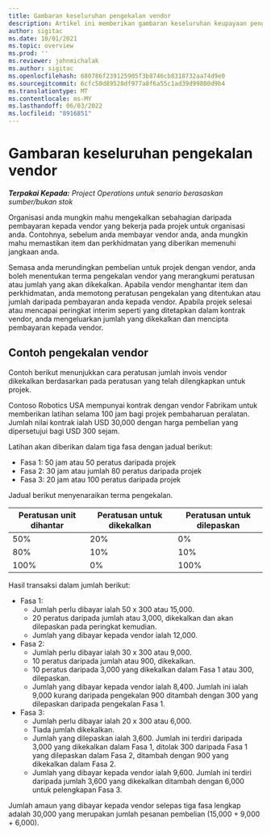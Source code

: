 ```yaml
---
title: Gambaran keseluruhan pengekalan vendor
description: Artikel ini memberikan gambaran keseluruhan keupayaan pengekalan vendor.
author: sigitac
ms.date: 10/01/2021
ms.topic: overview
ms.prod: ''
ms.reviewer: johnmichalak
ms.author: sigitac
ms.openlocfilehash: 680786f239125905f3b8746cb8318732aa74d9e0
ms.sourcegitcommit: 6cfc50d89528df977a8f6a55c1ad39d99800d9b4
ms.translationtype: MT
ms.contentlocale: ms-MY
ms.lasthandoff: 06/03/2022
ms.locfileid: "8916851"
---
```

# <a name="vendor-retention-overview"></a>Gambaran keseluruhan pengekalan vendor

_**Terpakai Kepada:** Project Operations untuk senario berasaskan sumber/bukan stok_

Organisasi anda mungkin mahu mengekalkan sebahagian daripada pembayaran kepada vendor yang bekerja pada projek untuk organisasi anda. Contohnya, sebelum anda membayar vendor anda, anda mungkin mahu memastikan item dan perkhidmatan yang diberikan memenuhi jangkaan anda.

Semasa anda merundingkan pembelian untuk projek dengan vendor, anda boleh menentukan terma pengekalan vendor yang merangkumi peratusan atau jumlah yang akan dikekalkan. Apabila vendor menghantar item dan perkhidmatan, anda memotong peratusan pengekalan yang ditentukan atau jumlah daripada pembayaran anda kepada vendor. Apabila projek selesai atau mencapai peringkat interim seperti yang ditetapkan dalam kontrak vendor, anda mengeluarkan jumlah yang dikekalkan dan mencipta pembayaran kepada vendor.

## <a name="vendor-retention-example"></a>Contoh pengekalan vendor

Contoh berikut menunjukkan cara peratusan jumlah invois vendor dikekalkan berdasarkan pada peratusan yang telah dilengkapkan untuk projek.

Contoso Robotics USA mempunyai kontrak dengan vendor Fabrikam untuk memberikan latihan selama 100 jam bagi projek pembaharuan peralatan. Jumlah nilai kontrak ialah USD 30,000 dengan harga pembelian yang dipersetujui bagi USD 300 sejam.

Latihan akan diberikan dalam tiga fasa dengan jadual berikut:

- Fasa 1: 50 jam atau 50 peratus daripada projek
- Fasa 2: 30 jam atau jumlah 80 peratus daripada projek
- Fasa 3: 20 jam atau 100 peratus daripada projek

Jadual berikut menyenaraikan terma pengekalan.

| **Peratusan unit dihantar** | **Peratusan untuk dikekalkan** | **Peratusan untuk dilepaskan** |
| --- | --- | --- |
| 50% | 20% | 0% |
| 80% | 10% | 10% |
| 100% | 0% | 100% |

Hasil transaksi dalam jumlah berikut:

- Fasa 1:
  - Jumlah perlu dibayar ialah 50 x 300 atau 15,000.
  - 20 peratus daripada jumlah atau 3,000, dikekalkan dan akan dilepaskan pada peringkat kemudian.
  - Jumlah yang dibayar kepada vendor ialah 12,000.
- Fasa 2:
  - Jumlah perlu dibayar ialah 30 x 300 atau 9,000.
  - 10 peratus daripada jumlah atau 900, dikekalkan.
  - 10 peratus daripada 3,000 yang dikekalkan dalam Fasa 1 atau 300, dilepaskan.
  - Jumlah yang dibayar kepada vendor ialah 8,400. Jumlah ini ialah 9,000 kurang daripada pengekalan 900 ditambah dengan 300 yang dilepaskan daripada pengekalan Fasa 1.
- Fasa 3:
  - Jumlah perlu dibayar ialah 20 x 300 atau 6,000.
  - Tiada jumlah dikekalkan.
  - Jumlah yang dilepaskan ialah 3,600. Jumlah ini terdiri daripada 3,000 yang dikekalkan dalam Fasa 1, ditolak 300 daripada Fasa 1 yang dilepaskan dalam Fasa 2, ditambah dengan 900 yang dikekalkan dalam Fasa 2.
  - Jumlah yang dibayar kepada vendor ialah 9,600. Jumlah ini terdiri daripada jumlah 3,600 yang dikekalkan ditambah dengan 6,000 untuk pelengkapan Fasa 3.

Jumlah amaun yang dibayar kepada vendor selepas tiga fasa lengkap adalah 30,000 yang merupakan jumlah pesanan pembelian (15,000 + 9,000 + 6,000).
